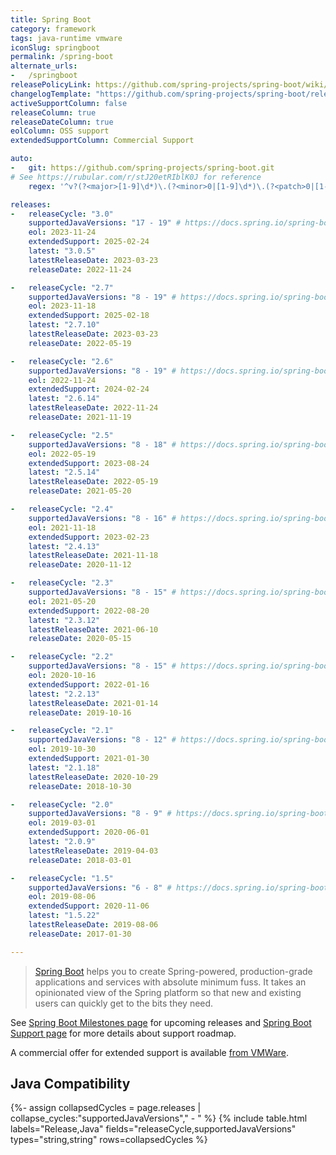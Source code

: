 ```yaml
---
title: Spring Boot
category: framework
tags: java-runtime vmware
iconSlug: springboot
permalink: /spring-boot
alternate_urls:
-   /springboot
releasePolicyLink: https://github.com/spring-projects/spring-boot/wiki/Supported-Versions
changelogTemplate: "https://github.com/spring-projects/spring-boot/releases/tag/v__LATEST__"
activeSupportColumn: false
releaseColumn: true
releaseDateColumn: true
eolColumn: OSS support
extendedSupportColumn: Commercial Support

auto:
-   git: https://github.com/spring-projects/spring-boot.git
# See https://rubular.com/r/stJ20etRIblK0J for reference
    regex: '^v?(?<major>[1-9]\d*)\.(?<minor>0|[1-9]\d*)\.(?<patch>0|[1-9]\d*)(\.RELEASE)?$'

releases:
-   releaseCycle: "3.0"
    supportedJavaVersions: "17 - 19" # https://docs.spring.io/spring-boot/docs/3.0.2/reference/html/getting-started.html#getting-started.system-requirements
    eol: 2023-11-24
    extendedSupport: 2025-02-24
    latest: "3.0.5"
    latestReleaseDate: 2023-03-23
    releaseDate: 2022-11-24

-   releaseCycle: "2.7"
    supportedJavaVersions: "8 - 19" # https://docs.spring.io/spring-boot/docs/2.7.8/reference/html/getting-started.html#getting-started.system-requirements
    eol: 2023-11-18
    extendedSupport: 2025-02-18
    latest: "2.7.10"
    latestReleaseDate: 2023-03-23
    releaseDate: 2022-05-19

-   releaseCycle: "2.6"
    supportedJavaVersions: "8 - 19" # https://docs.spring.io/spring-boot/docs/2.6.14/reference/html/getting-started.html#getting-started.system-requirements
    eol: 2022-11-24
    extendedSupport: 2024-02-24
    latest: "2.6.14"
    latestReleaseDate: 2022-11-24
    releaseDate: 2021-11-19

-   releaseCycle: "2.5"
    supportedJavaVersions: "8 - 18" # https://docs.spring.io/spring-boot/docs/2.5.14/reference/html/getting-started.html#getting-started.system-requirements
    eol: 2022-05-19
    extendedSupport: 2023-08-24
    latest: "2.5.14"
    latestReleaseDate: 2022-05-19
    releaseDate: 2021-05-20

-   releaseCycle: "2.4"
    supportedJavaVersions: "8 - 16" # https://docs.spring.io/spring-boot/docs/2.4.13/reference/html/getting-started.html#getting-started-system-requirements
    eol: 2021-11-18
    extendedSupport: 2023-02-23
    latest: "2.4.13"
    latestReleaseDate: 2021-11-18
    releaseDate: 2020-11-12

-   releaseCycle: "2.3"
    supportedJavaVersions: "8 - 15" # https://docs.spring.io/spring-boot/docs/2.3.12.RELEASE/reference/html/getting-started.html#getting-started-system-requirements
    eol: 2021-05-20
    extendedSupport: 2022-08-20
    latest: "2.3.12"
    latestReleaseDate: 2021-06-10
    releaseDate: 2020-05-15

-   releaseCycle: "2.2"
    supportedJavaVersions: "8 - 15" # https://docs.spring.io/spring-boot/docs/2.2.13.RELEASE/reference/html/getting-started.html#getting-started-system-requirements
    eol: 2020-10-16
    extendedSupport: 2022-01-16
    latest: "2.2.13"
    latestReleaseDate: 2021-01-14
    releaseDate: 2019-10-16

-   releaseCycle: "2.1"
    supportedJavaVersions: "8 - 12" # https://docs.spring.io/spring-boot/docs/2.1.18.RELEASE/reference/html/getting-started-system-requirements.html
    eol: 2019-10-30
    extendedSupport: 2021-01-30
    latest: "2.1.18"
    latestReleaseDate: 2020-10-29
    releaseDate: 2018-10-30

-   releaseCycle: "2.0"
    supportedJavaVersions: "8 - 9" # https://docs.spring.io/spring-boot/docs/2.0.9.RELEASE/reference/html/getting-started-system-requirements.html
    eol: 2019-03-01
    extendedSupport: 2020-06-01
    latest: "2.0.9"
    latestReleaseDate: 2019-04-03
    releaseDate: 2018-03-01

-   releaseCycle: "1.5"
    supportedJavaVersions: "6 - 8" # https://docs.spring.io/spring-boot/docs/1.5.22.RELEASE/reference/html/getting-started-system-requirements.html
    eol: 2019-08-06
    extendedSupport: 2020-11-06
    latest: "1.5.22"
    latestReleaseDate: 2019-08-06
    releaseDate: 2017-01-30

---
```


> [Spring Boot](https://github.com/spring-projects/spring-boot) helps you to create Spring-powered,
> production-grade applications and services with absolute minimum fuss. It takes an opinionated
> view of the Spring platform so that new and existing users can quickly get to the bits they need.

See [Spring Boot Milestones page](https://github.com/spring-projects/spring-boot/milestones) for
upcoming releases and [Spring Boot Support page](https://spring.io/projects/spring-boot#support) for
more details about support roadmap.

A commercial offer for extended support is available
[from VMWare](https://tanzu.vmware.com/content/blog/vmware-spring-runtime-extended-support).

## Java Compatibility

{%- assign collapsedCycles = page.releases | collapse_cycles:"supportedJavaVersions"," - " %}
{% include table.html
  labels="Release,Java"
  fields="releaseCycle,supportedJavaVersions"
  types="string,string"
  rows=collapsedCycles %}
